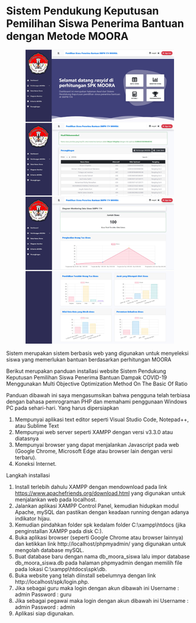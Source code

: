 # Sistem Pendukung Keputusan Pemilihan Siswa Penerima Bantuan dengan Metode MOORA
<p align="center">
<img src="https://github.com/rasyidmisbahuddin/Sistem-Pendukung-Keputusan-MOORA/blob/main/screenshotspk.jpeg" alt="drawing" width="400"/>
<img src="https://github.com/rasyidmisbahuddin/Sistem-Pendukung-Keputusan-MOORA/blob/main/screenshotspk2.jpeg" alt="drawing" width="400"/>
<img src="https://github.com/rasyidmisbahuddin/Sistem-Pendukung-Keputusan-MOORA/blob/main/screenshotspk3.jpeg" alt="drawing" width="400"/>
<img src="https://github.com/rasyidmisbahuddin/Sistem-Pendukung-Keputusan-MOORA/blob/main/screenshotspk4.jpeg" alt="drawing" width="400"/>
</p>
Sistem merupakan sistem berbasis web yang digunakan untuk menyeleksi siswa yang memerlukan bantuan berdasarkan perhitungan MOORA

Berikut merupakan panduan installasi website Sistem Pendukung Keputusan Pemilihan Siswa Penerima Bantuan Dampak COVID-19 Menggunakan Multi Objective Optimization Method On The Basic Of Ratio

Panduan dibawah ini saya mengasumsikan bahwa pengguna telah terbiasa dengan bahasa pemrograman PHP dan memahami penggunaan Windows PC pada sehari-hari.
Yang harus dipersiapkan
1. Mempunyai aplikasi text editor seperti Visual Studio Code, Notepad++, atau Sublime Text
2. Mempunyai web server seperti XAMPP dengan versi v3.3.0 atau diatasnya
3. Mempunyai browser yang dapat menjalankan Javascript pada web (Google Chrome, Microsoft Edge atau browser lain dengan versi terbaru).
4. Koneksi Internet.

Langkah installasi
1. Install terlebih dahulu XAMPP dengan mendownload pada link https://www.apachefriends.org/download.html yang digunakan untuk menjalankan web pada localhost.
2. Jalankan aplikasi XAMPP Control Panel, kemudian hidupkan modul Apache, mySQL dan pastikan dengan keadaan running dengan adanya indikator hijau.
3. Kemudian pindahkan folder spk kedalam folder C:\xampp\htdocs (jika penginstallan XAMPP pada disk C:).
4. Buka aplikasi browser (seperti Google Chrome atau browser lainnya) dan ketikkan link http://localhost/phpmyadmin/ yang digunakan untuk mengolah database mySQL.
5. Buat database baru dengan nama db_moora_siswa lalu impor database db_moora_siswa.db pada halaman phpmyadmin dengan memilih file pada lokasi C:\xampp\htdocs\spk\db.
6. Buka website yang telah diinstall sebelumnya dengan link http://localhost/spk/login.php.
7. Jika sebagai guru maka login dengan akun dibawah ini
Username	: admin
Password	: guru
8. Jika sebagai pegawai maka login dengan akun dibawah ini
Username	: admin
Password	: admin
9. Aplikasi siap digunakan.

